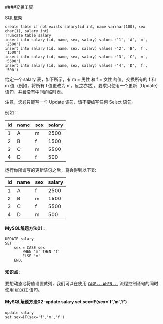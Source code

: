 ####交换工资

 SQL框架

```mysql
create table if not exists salary(id int, name varchar(100), sex char(1), salary int)
Truncate table salary
insert into salary (id, name, sex, salary) values ('1', 'A', 'm', '2500')
insert into salary (id, name, sex, salary) values ('2', 'B', 'f', '1500')
insert into salary (id, name, sex, salary) values ('3', 'C', 'm', '5500')
insert into salary (id, name, sex, salary) values ('4', 'D', 'f', '500')
```

给定一个 salary 表，如下所示，有 m = 男性 和 f = 女性 的值。交换所有的 f 和 m 值（例如，将所有 f 值更改为 m，反之亦然）。要求只使用一个更新（Update）语句，并且没有中间的临时表。

注意，您必只能写一个 Update 语句，请不要编写任何 Select 语句。

例如：

| id   | name | sex  | salary |
| ---- | ---- | ---- | ------ |
| 1    | A    | m    | 2500   |
| 2    | B    | f    | 1500   |
| 3    | C    | m    | 5500   |
| 4    | D    | f    | 500    |
运行你所编写的更新语句之后，将会得到以下表:

| id   | name | sex  | salary |
| ---- | ---- | ---- | ------ |
| 1    | A    | f    | 2500   |
| 2    | B    | m    | 1500   |
| 3    | C    | f    | 5500   |
| 4    | D    | m    | 500    |



#### MySQL解题方法01  :

```mysql
UPDATE salary
SET
    sex = CASE sex
        WHEN 'm' THEN 'f'
        ELSE 'm'
    END;
```

#### 知识点 :

要想动态地将值设置成列，我们可以在使用 [`CASE...WHEN...`](https://dev.mysql.com/doc/refman/5.7/en/case.html) 流程控制语句的同时使用 [`UPDATE`](https://dev.mysql.com/doc/refman/5.7/en/update.html) 语句。

#### MySQL解题方法02  :update salary set sex=IF(sex='f','m','f')

```mysql
update salary 
set sex=IF(sex='f','m','f')
```

